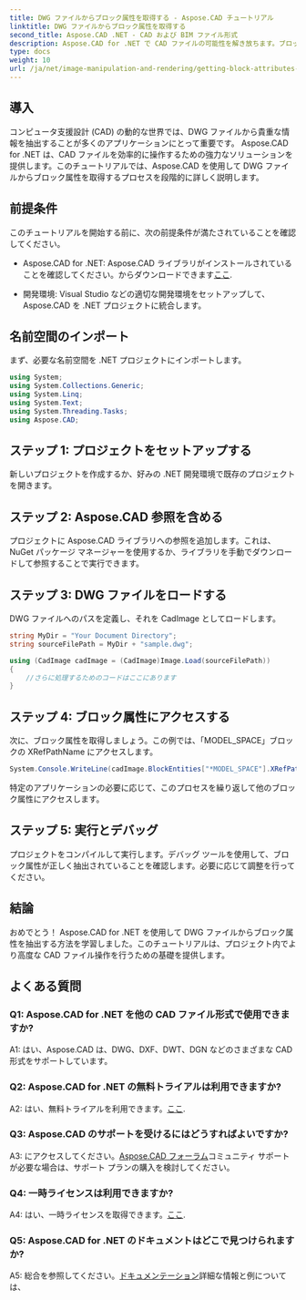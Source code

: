 ```yaml
---
title: DWG ファイルからブロック属性を取得する - Aspose.CAD チュートリアル
linktitle: DWG ファイルからブロック属性を取得する
second_title: Aspose.CAD .NET - CAD および BIM ファイル形式
description: Aspose.CAD for .NET で CAD ファイルの可能性を解き放ちます。ブロック属性を簡単に抽出します。
type: docs
weight: 10
url: /ja/net/image-manipulation-and-rendering/getting-block-attributes-from-dwg/
---
```

## 導入

コンピュータ支援設計 (CAD) の動的な世界では、DWG ファイルから貴重な情報を抽出することが多くのアプリケーションにとって重要です。 Aspose.CAD for .NET は、CAD ファイルを効率的に操作するための強力なソリューションを提供します。このチュートリアルでは、Aspose.CAD を使用して DWG ファイルからブロック属性を取得するプロセスを段階的に詳しく説明します。

## 前提条件

このチュートリアルを開始する前に、次の前提条件が満たされていることを確認してください。

-  Aspose.CAD for .NET: Aspose.CAD ライブラリがインストールされていることを確認してください。からダウンロードできます[ここ](https://releases.aspose.com/cad/net/).

- 開発環境: Visual Studio などの適切な開発環境をセットアップして、Aspose.CAD を .NET プロジェクトに統合します。

## 名前空間のインポート

まず、必要な名前空間を .NET プロジェクトにインポートします。

```csharp
using System;
using System.Collections.Generic;
using System.Linq;
using System.Text;
using System.Threading.Tasks;
using Aspose.CAD;
```

## ステップ 1: プロジェクトをセットアップする

新しいプロジェクトを作成するか、好みの .NET 開発環境で既存のプロジェクトを開きます。

## ステップ 2: Aspose.CAD 参照を含める

プロジェクトに Aspose.CAD ライブラリへの参照を追加します。これは、NuGet パッケージ マネージャーを使用するか、ライブラリを手動でダウンロードして参照することで実行できます。

## ステップ 3: DWG ファイルをロードする

DWG ファイルへのパスを定義し、それを CadImage としてロードします。

```csharp
string MyDir = "Your Document Directory";
string sourceFilePath = MyDir + "sample.dwg";

using (CadImage cadImage = (CadImage)Image.Load(sourceFilePath))
{
    //さらに処理するためのコードはここにあります
}
```

## ステップ 4: ブロック属性にアクセスする

次に、ブロック属性を取得しましょう。この例では、「MODEL_SPACE」ブロックの XRefPathName にアクセスします。

```csharp
System.Console.WriteLine(cadImage.BlockEntities["*MODEL_SPACE"].XRefPathName);
```

特定のアプリケーションの必要に応じて、このプロセスを繰り返して他のブロック属性にアクセスします。

## ステップ 5: 実行とデバッグ

プロジェクトをコンパイルして実行します。デバッグ ツールを使用して、ブロック属性が正しく抽出されていることを確認します。必要に応じて調整を行ってください。

## 結論

おめでとう！ Aspose.CAD for .NET を使用して DWG ファイルからブロック属性を抽出する方法を学習しました。このチュートリアルは、プロジェクト内でより高度な CAD ファイル操作を行うための基礎を提供します。

## よくある質問

### Q1: Aspose.CAD for .NET を他の CAD ファイル形式で使用できますか?

A1: はい、Aspose.CAD は、DWG、DXF、DWT、DGN などのさまざまな CAD 形式をサポートしています。

### Q2: Aspose.CAD for .NET の無料トライアルは利用できますか?

 A2: はい、無料トライアルを利用できます。[ここ](https://releases.aspose.com/).

### Q3: Aspose.CAD のサポートを受けるにはどうすればよいですか?

 A3: にアクセスしてください。[Aspose.CAD フォーラム](https://forum.aspose.com/c/cad/19)コミュニティ サポートが必要な場合は、サポート プランの購入を検討してください。

### Q4: 一時ライセンスは利用できますか?

 A4: はい、一時ライセンスを取得できます。[ここ](https://purchase.aspose.com/temporary-license/).

### Q5: Aspose.CAD for .NET のドキュメントはどこで見つけられますか?

 A5: 総合を参照してください。[ドキュメンテーション](https://reference.aspose.com/cad/net/)詳細な情報と例については、